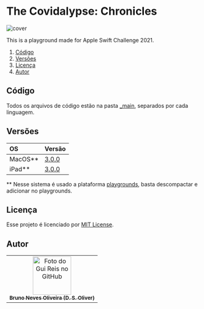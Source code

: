 # The Covidalypse: Chronicles

![cover](https://i.imgur.com/e54qfiu.jpg)

This is a playground made for Apple Swift Challenge 2021. 

1. [Código](#código)
2. [Versões](#versões)
3. [Licença](#licença)
4. [Autor](#autor)

## Código
Todos os arquivos de código estão na pasta [_main](https://github.com/Gui25Reis/Game-of-Life/tree/master/_main), separados por cada linguagem.

## Versões
|  **OS**  | **Versão** |
|:---------|:-----------|
| MacOS**  | [3.0.0](https://github.com/Gui25Reis/Game-of-Life/blob/main/arquivos/Game%20of%20Life%20-%20Swift%20[1.0].zip?raw=true)  |
| iPad**   | [3.0.0](https://github.com/Gui25Reis/Game-of-Life/blob/main/arquivos/Game%20of%20Life%20-%20Swift%20[1.0].zip?raw=true)  |

** Nesse sistema é usado a plataforma [playgrounds](https://www.apple.com/swift/playgrounds/), basta descompactar e adicionar no playgrounds.


## Licença
Esse projeto é licenciado por [MIT License](https://github.com/Gui25Reis/Game-of-Life/blob/master/LICENSE).

## Autor
<table>
  <tr>
    <td align="center">
      <a href="https://github.com/Gui25Reis">
        <img src="https://avatars.githubusercontent.com/u/34018974?s=400&u=b41d247c18c023a57c83a91952965ccfa2d8697e&v=4" width="100px;" alt="Foto do Gui Reis no GitHub"/><br>
        <sub>
          <b>Bruno Neves Oliveira (D. S. Oliver)</b>
        </sub>
      </a>
    </td>
</table>
